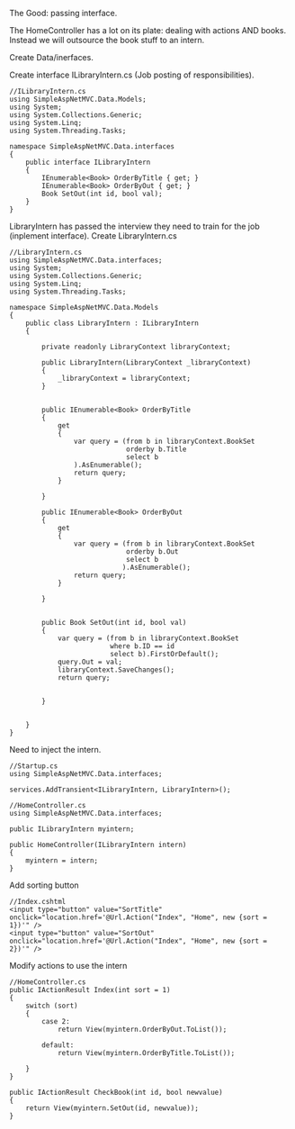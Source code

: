 ﻿
The Good: passing interface. 

The HomeController has a lot on its plate: dealing with actions AND books. Instead we will outsource the book stuff to an intern.

Create Data/inerfaces.

Create interface ILibraryIntern.cs (Job posting of responsibilities).
```
//ILibraryIntern.cs
using SimpleAspNetMVC.Data.Models;
using System;
using System.Collections.Generic;
using System.Linq;
using System.Threading.Tasks;

namespace SimpleAspNetMVC.Data.interfaces
{
    public interface ILibraryIntern
    {
        IEnumerable<Book> OrderByTitle { get; }
        IEnumerable<Book> OrderByOut { get; }
        Book SetOut(int id, bool val);
    }
}

```



LibraryIntern has passed the interview they need to train for the job (inplement interface). Create LibraryIntern.cs
```
//LibraryIntern.cs
using SimpleAspNetMVC.Data.interfaces;
using System;
using System.Collections.Generic;
using System.Linq;
using System.Threading.Tasks;

namespace SimpleAspNetMVC.Data.Models
{
    public class LibraryIntern : ILibraryIntern
    {

        private readonly LibraryContext libraryContext;

        public LibraryIntern(LibraryContext _libraryContext)
        {
            _libraryContext = libraryContext;
        }


        public IEnumerable<Book> OrderByTitle
        {
            get
            {
                var query = (from b in libraryContext.BookSet
                             orderby b.Title
                             select b
                ).AsEnumerable();
                return query;
            }

        }

        public IEnumerable<Book> OrderByOut
        {
            get
            {
                var query = (from b in libraryContext.BookSet
                             orderby b.Out
                             select b
                            ).AsEnumerable();
                return query;
            }

        }


        public Book SetOut(int id, bool val)
        {
            var query = (from b in libraryContext.BookSet
                         where b.ID == id
                         select b).FirstOrDefault();
            query.Out = val;
            libraryContext.SaveChanges();
            return query;


        }


    }
}

```



Need to inject the intern.
```
//Startup.cs
using SimpleAspNetMVC.Data.interfaces;

services.AddTransient<ILibraryIntern, LibraryIntern>();
```


```
//HomeController.cs
using SimpleAspNetMVC.Data.interfaces;

public ILibraryIntern myintern;

public HomeController(ILibraryIntern intern)
{
    myintern = intern;
}

```


Add sorting button
```
//Index.cshtml
<input type="button" value="SortTitle" onclick="location.href='@Url.Action("Index", "Home", new {sort =  1})'" />
<input type="button" value="SortOut" onclick="location.href='@Url.Action("Index", "Home", new {sort =  2})'" />
```

Modify actions to use the intern
```
//HomeController.cs
public IActionResult Index(int sort = 1)
{
    switch (sort)
    {
        case 2:
            return View(myintern.OrderByOut.ToList());

        default:
            return View(myintern.OrderByTitle.ToList());

    }
}

public IActionResult CheckBook(int id, bool newvalue)
{
    return View(myintern.SetOut(id, newvalue));
}
```

